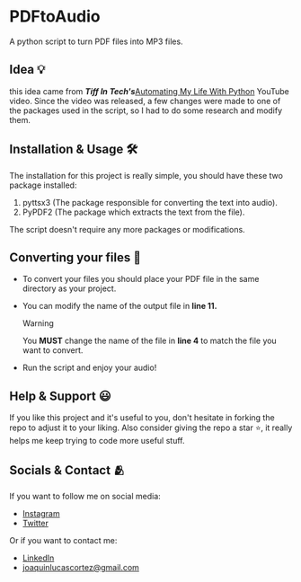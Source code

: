 # PDFtoAudio
A python script to turn PDF files into MP3 files.

## Idea 💡
this idea came from **_Tiff In Tech's_**[Automating My Life With Python](https://www.youtube.com/watch?v=LXsdt6RMNfY) YouTube video. 
Since the video was released, a few changes were made to one of the packages used in the script, so I had to do some research and modify them.

## Installation & Usage 🛠️
The installation for this project is really simple, you should have these two package installed:
1. pyttsx3 (The package responsible for converting the text into audio).
2. PyPDF2 (The package which extracts the text from the file).

The script doesn't require any more packages or modifications.

## Converting your files 📄
- To convert your files you should place your PDF file in the same directory as your project.
- You can modify the name of the output file in **line 11.**

  > [!Warning]
  > You **MUST** change the name of the file in **line 4** to match the file you want to convert.

- Run the script and enjoy your audio!

## Help & Support 😃
If you like this project and it's useful to you, don't hesitate in forking the repo to adjust it to 
your liking. Also consider giving the repo a star ⭐, it really helps me keep trying to code more useful stuff.

## Socials & Contact 🫂
If you want to follow me on social media:
- [Instagram](https://www.instagram.com/joalcortez/)
- [Twitter](https://twitter.com/JoacoCortezHub)

Or if you want to contact me:
- [LinkedIn](https://www.linkedin.com/in/joaquín-cortez/?locale=en_US)
- joaquinlucascortez@gmail.com

